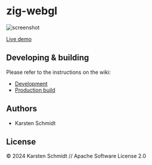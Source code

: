 # zig-webgl

![screenshot](https://raw.githubusercontent.com/thi-ng/umbrella/develop/assets/examples/zig-webgl.avif)

[Live demo](http://demo.thi.ng/umbrella/zig-webgl/)

## Developing & building

Please refer to the instructions on the wiki:

- [Development](https://github.com/thi-ng/umbrella/wiki/Development-mode-for-examples-using-thi.ng-meta%E2%80%90css)
- [Production build](https://github.com/thi-ng/umbrella/wiki/Example-build-instructions)

## Authors

- Karsten Schmidt

## License

&copy; 2024 Karsten Schmidt // Apache Software License 2.0
